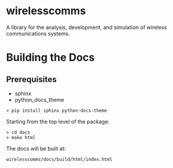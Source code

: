 # wirelesscomms
A library for the analysis, development, and simulation of wireless communications systems.

# Building the Docs
## Prerequisites
* sphinx
* python_docs_theme
```
> pip install sphinx python-docs-theme
```

Starting from the top level of the package:

```
> cd docs
> make html
```
The docs will be built at:
```
wirelesscomms/docs/build/html/index.html
```
